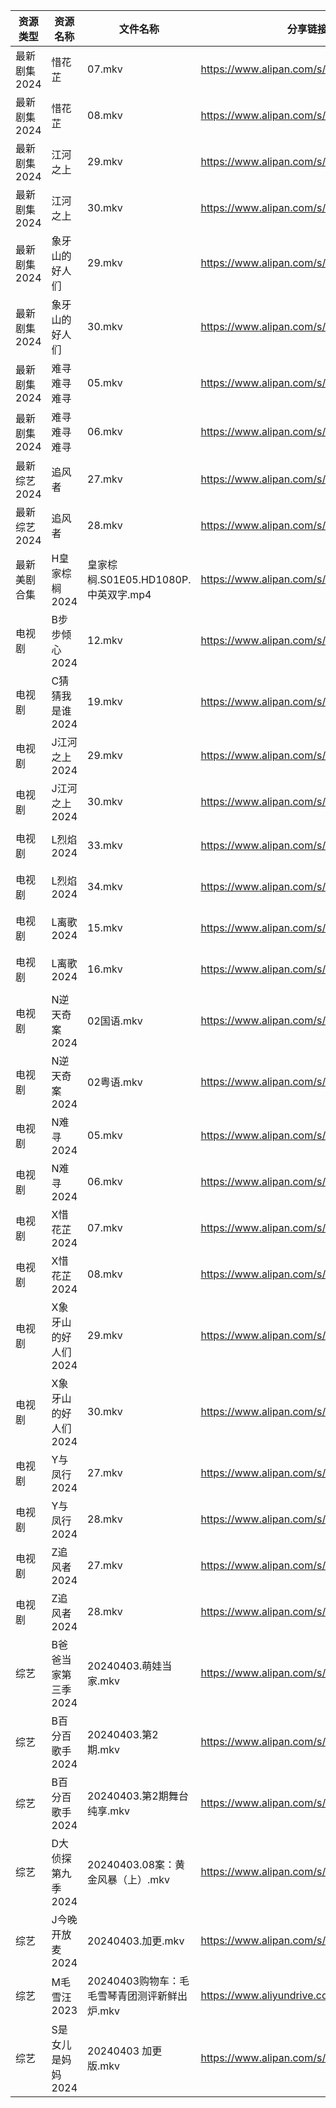 | 资源类型     | 资源名称         | 文件名称                         | 分享链接                                      | 更新时间                |
| -------- | ------------ | ---------------------------- | ----------------------------------------- | ------------------- |
| 最新剧集2024 | 惜花芷          | 07.mkv                       | https://www.alipan.com/s/ceE3GxFTFv6      | 2024-04-03 18:24:13 |
| 最新剧集2024 | 惜花芷          | 08.mkv                       | https://www.alipan.com/s/ceE3GxFTFv6      | 2024-04-03 18:24:13 |
| 最新剧集2024 | 江河之上         | 29.mkv                       | https://www.alipan.com/s/ePFwZQYKYpS      | 2024-04-03 14:07:36 |
| 最新剧集2024 | 江河之上         | 30.mkv                       | https://www.alipan.com/s/ePFwZQYKYpS      | 2024-04-03 14:07:36 |
| 最新剧集2024 | 象牙山的好人们      | 29.mkv                       | https://www.alipan.com/s/rUn9XHEFF7a      | 2024-04-03 14:07:42 |
| 最新剧集2024 | 象牙山的好人们      | 30.mkv                       | https://www.alipan.com/s/rUn9XHEFF7a      | 2024-04-03 14:07:41 |
| 最新剧集2024 | 难寻难寻难寻       | 05.mkv                       | https://www.alipan.com/s/Pz1tCz6x1Eu      | 2024-04-03 18:22:07 |
| 最新剧集2024 | 难寻难寻难寻       | 06.mkv                       | https://www.alipan.com/s/Pz1tCz6x1Eu      | 2024-04-03 18:22:06 |
| 最新综艺2024 | 追风者          | 27.mkv                       | https://www.alipan.com/s/feF1C7yCtvC      | 2024-04-03 14:07:44 |
| 最新综艺2024 | 追风者          | 28.mkv                       | https://www.alipan.com/s/feF1C7yCtvC      | 2024-04-03 14:07:44 |
| 最新美剧合集   | H皇家棕榈2024    | 皇家棕榈.S01E05.HD1080P.中英双字.mp4 | https://www.alipan.com/s/MahviajN4kA      | 2024-04-03 14:05:18 |
| 电视剧      | B步步倾心2024    | 12.mkv                       | https://www.alipan.com/s/PQr6VqXP1pv      | 2024-04-03 14:05:06 |
| 电视剧      | C猜猜我是谁2024   | 19.mkv                       | https://www.alipan.com/s/WJkJ2yyqWfq      | 2024-04-03 14:05:09 |
| 电视剧      | J江河之上2024    | 29.mkv                       | https://www.alipan.com/s/2YtTB9KoNWf      | 2024-04-03 08:14:20 |
| 电视剧      | J江河之上2024    | 30.mkv                       | https://www.alipan.com/s/2YtTB9KoNWf      | 2024-04-03 08:14:20 |
| 电视剧      | L烈焰2024      | 33.mkv                       | https://www.alipan.com/s/rBU27XRnZH1      | 2024-04-03 08:14:23 |
| 电视剧      | L烈焰2024      | 34.mkv                       | https://www.alipan.com/s/rBU27XRnZH1      | 2024-04-03 08:14:22 |
| 电视剧      | L离歌2024      | 15.mkv                       | https://www.alipan.com/s/Xsv9y886bC2      | 2024-04-03 14:05:33 |
| 电视剧      | L离歌2024      | 16.mkv                       | https://www.alipan.com/s/Xsv9y886bC2      | 2024-04-03 14:05:33 |
| 电视剧      | N逆天奇案2024    | 02国语.mkv                     | https://www.alipan.com/s/mJMFp4HEXy4      | 2024-04-03 08:14:28 |
| 电视剧      | N逆天奇案2024    | 02粤语.mkv                     | https://www.alipan.com/s/mJMFp4HEXy4      | 2024-04-03 08:14:28 |
| 电视剧      | N难寻2024      | 05.mkv                       | https://www.alipan.com/s/LpkZvEaQ2AH      | 2024-04-03 14:05:41 |
| 电视剧      | N难寻2024      | 06.mkv                       | https://www.alipan.com/s/LpkZvEaQ2AH      | 2024-04-03 14:05:41 |
| 电视剧      | X惜花芷2024     | 07.mkv                       | https://www.alipan.com/s/J7zmSZZvrmn      | 2024-04-03 14:05:52 |
| 电视剧      | X惜花芷2024     | 08.mkv                       | https://www.alipan.com/s/J7zmSZZvrmn      | 2024-04-03 14:05:52 |
| 电视剧      | X象牙山的好人们2024 | 29.mkv                       | https://www.alipan.com/s/fc7KZReiCHC      | 2024-04-03 14:05:55 |
| 电视剧      | X象牙山的好人们2024 | 30.mkv                       | https://www.alipan.com/s/fc7KZReiCHC      | 2024-04-03 14:05:55 |
| 电视剧      | Y与凤行2024     | 27.mkv                       | https://www.alipan.com/s/zfjPRF27XXh      | 2024-04-03 08:14:49 |
| 电视剧      | Y与凤行2024     | 28.mkv                       | https://www.alipan.com/s/zfjPRF27XXh      | 2024-04-03 08:14:49 |
| 电视剧      | Z追风者2024     | 27.mkv                       | https://www.alipan.com/s/5WiMcYBHLCM      | 2024-04-03 08:14:56 |
| 电视剧      | Z追风者2024     | 28.mkv                       | https://www.alipan.com/s/5WiMcYBHLCM      | 2024-04-03 08:14:56 |
| 综艺       | B爸爸当家第三季2024 | 20240403.萌娃当家.mkv            | https://www.alipan.com/s/CZcWZGAe35k      | 2024-04-03 14:06:31 |
| 综艺       | B百分百歌手2024   | 20240403.第2期.mkv             | https://www.alipan.com/s/Mx8hzxySwye      | 2024-04-03 14:06:36 |
| 综艺       | B百分百歌手2024   | 20240403.第2期舞台纯享.mkv         | https://www.alipan.com/s/Mx8hzxySwye      | 2024-04-03 14:06:36 |
| 综艺       | D大侦探第九季2024  | 20240403.08案：黄金风暴（上）.mkv     | https://www.alipan.com/s/D2ZWBwPxiYi      | 2024-04-03 14:06:46 |
| 综艺       | J今晚开放麦2024   | 20240403.加更.mkv              | https://www.alipan.com/s/9pNGMtWEhLU      | 2024-04-03 14:06:55 |
| 综艺       | M毛雪汪2023     | 20240403购物车：毛毛雪琴青团测评新鲜出炉.mkv | https://www.aliyundrive.com/s/asPqfgPRqAg | 2024-04-03 14:07:01 |
| 综艺       | S是女儿是妈妈2024  | 20240403 加更版.mkv             | https://www.alipan.com/s/GGFq6YSak3R      | 2024-04-03 14:07:11 |
